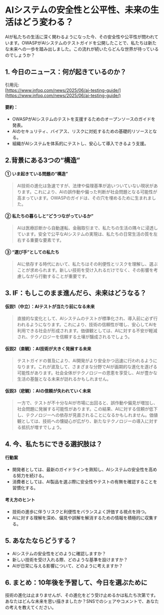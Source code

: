 # AIシステムの安全性と公平性、未来の生活はどう変わる？

AIが私たちの生活に深く関わるようになった今、その安全性や公平性が問われています。OWASPがAIシステムのテストガイドを公開したことで、私たちは新たな未来への一歩を踏み出しました。この流れが続いたらどんな世界が待っているのでしょうか？

## 1. 今日のニュース：何が起きているのか？
引用元:  
[https://www.infoq.com/news/2025/06/ai-testing-guide/](https://www.infoq.com/news/2025/06/ai-testing-guide/)

#### 要約：
- OWASPがAIシステムのテストを支援するためのオープンソースのガイドを発表。
- AIのセキュリティ、バイアス、リスクに対処するための基礎的リソースとなる。
- 組織がAIシステムを体系的にテストし、安心して導入できるよう支援。

## 2.背景にある3つの“構造”

#### ① いま起きている問題の“構造”
> AI技術の進化は急速ですが、法律や倫理基準が追いついていない現状があります。これにより、AIの誤作動や偏った判断が社会問題となる可能性が高まっています。OWASPのガイドは、その穴を埋めるために生まれました。

#### ② 私たちの暮らしと“どうつながっているか”
> AIは医療診断から自動運転、金融取引まで、私たちの生活の隅々に浸透しています。安全で公平なAIシステムの実現は、私たちの日常生活の質を左右する重要な要素です。

#### ③ “選び手”としての私たち
> AIに依存する時代において、私たちはその利便性とリスクを理解し、選ぶことが求められます。新しい技術を受け入れるだけでなく、その影響を考慮しながら行動することが重要です。

## 3. IF：もしこのまま進んだら、未来はどうなる？

#### 仮説1（中立）：AIテストが当たり前になる未来  
> 直接的な変化として、AIシステムのテストが標準化され、導入前に必ず行われるようになります。これにより、技術の信頼性が増し、安心してAIを利用できる社会が形成されます。価値観としては、AIに対する不安が軽減され、テクノロジーを信頼する土壌が醸成されるでしょう。

#### 仮説2（楽観）：AI技術が大きく発展する未来  
> テストガイドの普及により、AI開発がより安全かつ迅速に行われるようになります。これが波及して、さまざまな分野でAIが画期的な進化を遂げる可能性があります。社会全体がテクノロジーの恩恵を享受し、AIが豊かな生活の基盤となる未来が訪れるかもしれません。

#### 仮説3（悲観）：AIの信頼が失われていく未来  
> 一方で、テストが不十分なAIが市場に出回ると、誤作動や偏見が増加し、社会問題に発展する可能性があります。この結果、AIに対する信頼が低下し、テクノロジーへの依存が見直されることになるかもしれません。価値観としては、技術への懐疑心が広がり、新たなテクノロジーの導入に対する抵抗が増すでしょう。

## 4. 今、私たちにできる選択肢は？
#### 行動案
- 開発者としては、最新のガイドラインを熟知し、AIシステムの安全性を高める努力を続ける。
- 消費者としては、AI製品を選ぶ際に安全性やテストの有無を確認することを習慣化する。

#### 考え方のヒント
- 技術の進歩に伴うリスクと利便性をバランスよく評価する視点を持つ。
- AIに対する理解を深め、偏見や誤解を解消するための情報を積極的に収集する。

## 5. あなたならどうする？
- AIシステムの安全性をどのように確認しますか？
- 新しい技術を受け入れる際、どのような基準を設けますか？
- AIが日常に与える影響について、どのように考えますか？

## 6. まとめ：10年後を予習して、今日を選ぶために
技術の進化は止まりませんが、その進化をどう受け止めるかは私たち次第です。あなたはどんな未来を思い描きましたか？SNSでのシェアやコメントで、あなたの考えを教えてください。